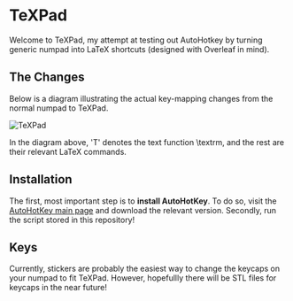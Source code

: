 # TeXPad
Welcome to TeXPad, my attempt at testing out AutoHotkey by turning generic numpad into LaTeX shortcuts (designed with Overleaf in mind).

## The Changes
Below is a diagram illustrating the actual key-mapping changes from the normal numpad to TeXPad.

![TeXPad](https://user-images.githubusercontent.com/52084463/217974627-0e51f0c8-f5cf-4a41-822b-6e22a0b0675e.png)

In the diagram above, 'T' denotes the text function \textrm, and the rest are their relevant LaTeX commands.

## Installation
The first, most important step is to **install AutoHotKey**. To do so, visit the [AutoHotKey main page](https://www.autohotkey.com/) and download the relevant version.
Secondly, run the script stored in this repository!

## Keys
Currently, stickers are probably the easiest way to change the keycaps on your numpad to fit TeXPad. However, hopefullly there will be STL files for keycaps in the near future!
